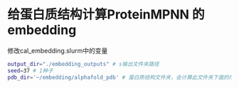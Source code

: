# 给蛋白质结构计算ProteinMPNN 的embedding

修改cal_embedding.slurm中的变量
```sh
output_dir="./embedding_outputs" # s输出文件夹路径
seed=37 # 1种子
pdb_dir='~/embedding/alphafold_pdb' # 蛋白质结构文件夹，会计算此文件夹下面的所有结构的embeddng
```

